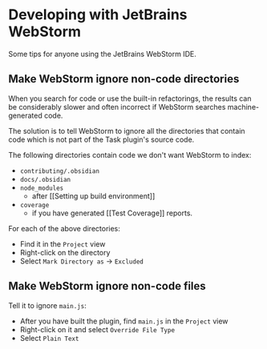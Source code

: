 # Developing with JetBrains WebStorm

Some tips for anyone using the JetBrains WebStorm IDE.

## Make WebStorm ignore non-code directories

When you search for code or use the built-in refactorings, the results can be considerably slower and often incorrect if WebStorm searches machine-generated code.

The solution is to tell WebStorm to ignore all the directories that contain code which is not part of the Task plugin's source code.

The following directories contain code we don't want WebStorm to index:

- `contributing/.obsidian`
- `docs/.obsidian`
- `node_modules`
  - after [[Setting up build environment]]
- `coverage`
  - if you have generated [[Test Coverage]] reports.

For each of the above directories:

- Find it in the `Project` view
- Right-click on the directory
- Select `Mark Directory as` -> `Excluded`

## Make WebStorm ignore non-code files

Tell it to ignore `main.js`:

- After you have built the plugin, find `main.js` in the `Project` view
- Right-click on it and select `Override File Type`
- Select `Plain Text`
